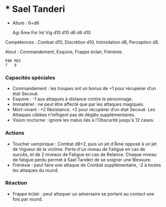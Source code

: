 # * Sael Tanderi

- Allure : 6+d6

    Agi	Âme	For	Int	Vig
	d10	d10	d6	d6	d10

Compétences : Combat d10, Discrétion d10, Intimidation d8, Perception d8.

Atout : Commandement, Esquive, Frappe éclair, Frénésie.

	PAR	RES
	7	9

### Capacités spéciales
- Commandement : les troupes ont un bonus de +1 pour récupérer d’un état Secoué.
- Esquive : -1 aux attaques à distance contre le personnage.
- Immatériel : ne peut être affecté que par les attaques magiques.
- Mort-vivant : +2 Résistance. +2 pour récupérer d’un état Secoué. Les Attaques ciblées n’infligent pas de dégâts supplémentaires.
- Vision nocturne : ignore les malus liés à l'Obscurité jusqu'à 12 cases.

### Actions
- Toucher vampirique : Combat d8+2, puis un jet d'Âme opposé à un jet de Vigueur de la victime. Perte d'un niveau de Fatigue en cas de succès, et de 2 niveaux de Fatigue en cas de Relance. Chaque niveau de fatigue perdu permet à Sael Tanderi de se soigner une Blessure.
- Frénésie : peut faire une attaque de Combat supplémentaire, -2 à toutes les attaques du round.

### Réaction
- Frappe éclair : peut attaquer un adversaire se portant au contact une fois par round.
